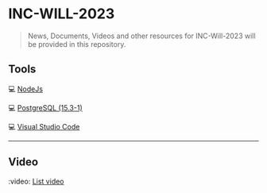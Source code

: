 # INC-WILL-2023

> News, Documents, Videos and other resources for INC-Will-2023 will be provided in this repository.

## Tools

:computer: [NodeJs](https://nodejs.org/en)

:computer: [PostgreSQL (15.3-1)](https://www.postgresql.org/download/)

:computer: [Visual Studio Code](https://code.visualstudio.com/)

---

## Video

:video: [List video](https://drive.google.com/drive/folders/1NVBCgOOd-o96tdjy9n2p424FiZyCidJK?usp=sharing)
